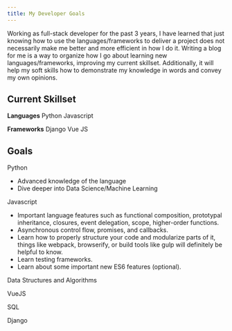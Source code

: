 ```yaml
---
title: My Developer Goals
---
```


Working as full-stack developer for the past 3 years, I have learned that just knowing how to use the languages/frameworks to deliver a project does not necessarily make me better and more efficient in how I do it. Writing a blog for me is a way to organize how I go about learning new languages/frameworks, improving my current skillset. Additionally, it will help my soft skills how to demonstrate my knowledge in words and convey my own opinions.

## Current Skillset

**Languages** 
Python
Javascript

**Frameworks** 
Django
Vue JS

## Goals

Python
- Advanced knowledge of the language
- Dive deeper into Data Science/Machine Learning

Javascript
 - Important language features such as functional composition, prototypal inheritance, closures, event delegation, scope, higher-order functions.
 -  Asynchronous control flow, promises, and callbacks.
 - Learn how to properly structure your code and modularize parts of it, things like webpack, browserify, or build tools like gulp will definitely be helpful to know.
 - Learn testing frameworks.
 - Learn about some important new ES6 features (optional).

Data Structures and Algorithms

VueJS

SQL

Django